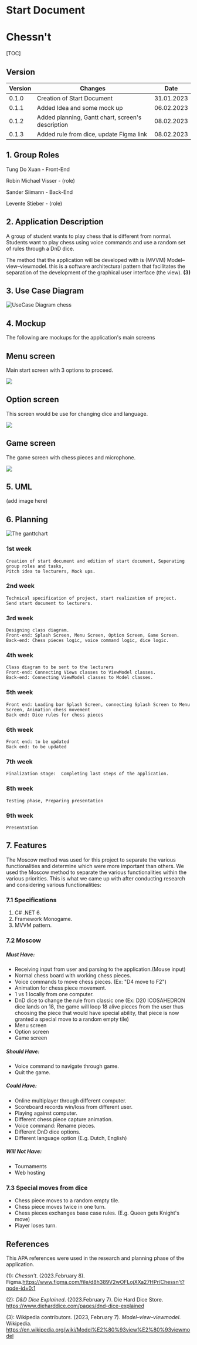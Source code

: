 # Start Document

# Chessn't

[TOC]

## Version

| Version | Changes                                           | Date       |
| ------- | ------------------------------------------------- | ---------- |
| 0.1.0   | Creation of Start Document                        | 31.01.2023 |
| 0.1.1   | Added Idea and some mock up                       | 06.02.2023 |
| 0.1.2   | Added planning, Gantt chart, screen's description | 08.02.2023 |
| 0.1.3   | Added rule from dice, update Figma link           | 08.02.2023 |

## 1. Group Roles

Tung Do Xuan - Front-End

Robin Michael Visser - (role)

Sander Siimann - Back-End

Levente Stieber - (role)

## 2. Application Description

A group of student wants to play chess that is different from normal. Students want to play chess using voice commands and use a random set of rules through a DnD dice.

The method that the application will be developed with is (MVVM) Model–view–viewmodel. this is a software architectural pattern that facilitates the separation of the development of the graphical user interface (the view). **(3)**

## 3. Use Case Diagram

![UseCase Diagram chess](https://user-images.githubusercontent.com/57666995/217797801-da0d21be-ed7f-4e36-af67-4f48024429a8.png)

## 4. Mockup

The following are mockups for the application's main screens

## Menu screen

Main start screen with 3 options to proceed.

![](https://i.imgur.com/kikUQNF.png)

## Option screen

This screen would be use for changing dice and language.

![](https://i.imgur.com/6NtBCb5.png)

## Game screen

The game screen with chess pieces and microphone.

![](https://i.imgur.com/H5JX7sd.png)

## 5. UML

(add image here)

## 6. Planning

![The ganttchart](https://i.imgur.com/ABF5Bp1.png)

### 1st week

```
Creation of start document and edition of start document, Seperating group roles and tasks, 
Pitch idea to lecturers, Mock ups.
```

### 2nd week

```
Technical specification of project, start realization of project.
Send start document to lecturers.
```

### 3rd week

```
Designing class diagram. 
Front-end: Splash Screen, Menu Screen, Option Screen, Game Screen.
Back-end: Chess pieces logic, voice command logic, dice logic.
```

### 4th week

```
Class diagram to be sent to the lecturers
Front-end: Connecting Views classes to ViewModel classes.
Back-end: Connecting ViewModel classes to Model classes.
```

### 5th week

```
Front end: Loading bar Splash Screen, connecting Splash Screen to Menu Screen, Animation chess movement
Back end: Dice rules for chess pieces
```

### 6th week

```
Front end: to be updated
Back end: to be updated
```

### 7th week

```
Finalization stage:  Completing last steps of the application. 
```

### 8th week

```
Testing phase, Preparing presentation
```

### 9th week

```
Presentation
```



## 7. Features

The Moscow method was used for this project to separate the various functionalities and determine which were more important than others. We used the Moscow method to separate the various functionalities within the various priorities.
This is what we came up with after conducting research and considering various functionalities:

### 7.1 Specifications

1. C# .NET 6.
2. Framework Monogame.
3. MVVM pattern.

### 7.2 Moscow

##### Must Have:

- Receiving input from user and parsing to the application.(Mouse input)
- Normal chess board with working chess pieces.
- Voice commands to move chess pieces. (Ex: "D4 move to F2")
- Animation for chess piece movement.
- 1 vs 1 locally from one computer.
- DnD dice to change the rule from classic one (Ex: D20 ICOSAHEDRON dice lands on 18, the game will loop 18 alive pieces from the user thus choosing the piece that would have special ability, that piece is now granted a special move to a random empty tile)
- Menu screen
- Option screen 
- Game screen


##### Should Have:

- Voice command to navigate through game.
- Quit the game.

##### Could Have:

- Online multiplayer through different computer.
- Scoreboard records win/loss from different user.
- Playing against computer.
- Different chess piece capture animation.
- Voice command: Rename pieces.
- Different DnD dice options.
- Different language option (E.g. Dutch, English)

##### Will Not Have:

- Tournaments
- Web hosting

### 7.3 Special moves from dice

- Chess piece moves to a random empty tile.
- Chess piece moves twice in one turn.
- Chess pieces exchanges base case rules. (E.g. Queen gets Knight's move)
- Player loses turn.

## References

This APA references were used in the research and planning phase of the application.

(1): *Chessn't*. (2023.February 8). Figma.https://www.figma.com/file/d8h389V2wOFLojXXa27HPr/Chessn't?node-id=0:1

(2): *D&D Dice Explained*. (2023.February 7). Die Hard Dice Store. https://www.dieharddice.com/pages/dnd-dice-explained

(3): Wikipedia contributors. (2023, February 7). *Model–view–viewmodel*. Wikipedia. https://en.wikipedia.org/wiki/Model%E2%80%93view%E2%80%93viewmodel 
